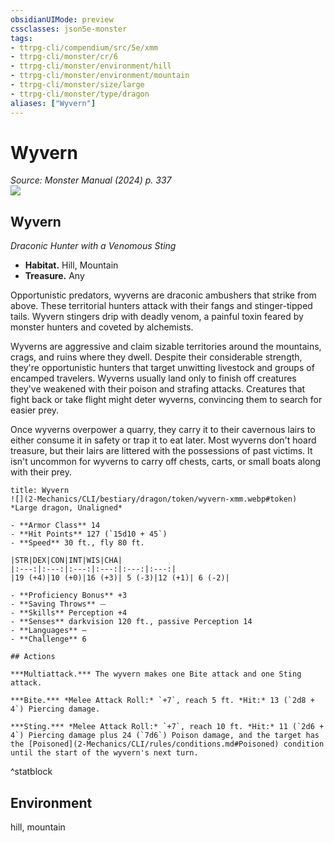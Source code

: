 ```yaml
---
obsidianUIMode: preview
cssclasses: json5e-monster
tags:
- ttrpg-cli/compendium/src/5e/xmm
- ttrpg-cli/monster/cr/6
- ttrpg-cli/monster/environment/hill
- ttrpg-cli/monster/environment/mountain
- ttrpg-cli/monster/size/large
- ttrpg-cli/monster/type/dragon
aliases: ["Wyvern"]
---
```

# Wyvern
*Source: Monster Manual (2024) p. 337*  
![](2-Mechanics/CLI/bestiary/dragon/img/wyvern.webp#right)

## Wyvern

*Draconic Hunter with a Venomous Sting*

- **Habitat.** Hill, Mountain  
- **Treasure.** Any  

Opportunistic predators, wyverns are draconic ambushers that strike from above. These territorial hunters attack with their fangs and stinger-tipped tails. Wyvern stingers drip with deadly venom, a painful toxin feared by monster hunters and coveted by alchemists.

Wyverns are aggressive and claim sizable territories around the mountains, crags, and ruins where they dwell. Despite their considerable strength, they're opportunistic hunters that target unwitting livestock and groups of encamped travelers. Wyverns usually land only to finish off creatures they've weakened with their poison and strafing attacks. Creatures that fight back or take flight might deter wyverns, convincing them to search for easier prey.

Once wyverns overpower a quarry, they carry it to their cavernous lairs to either consume it in safety or trap it to eat later. Most wyverns don't hoard treasure, but their lairs are littered with the possessions of past victims. It isn't uncommon for wyverns to carry off chests, carts, or small boats along with their prey.

```ad-statblock
title: Wyvern
![](2-Mechanics/CLI/bestiary/dragon/token/wyvern-xmm.webp#token)
*Large dragon, Unaligned*

- **Armor Class** 14 
- **Hit Points** 127 (`15d10 + 45`) 
- **Speed** 30 ft., fly 80 ft.

|STR|DEX|CON|INT|WIS|CHA|
|:---:|:---:|:---:|:---:|:---:|:---:|
|19 (+4)|10 (+0)|16 (+3)| 5 (-3)|12 (+1)| 6 (-2)|

- **Proficiency Bonus** +3
- **Saving Throws** ⏤
- **Skills** Perception +4
- **Senses** darkvision 120 ft., passive Perception 14
- **Languages** —
- **Challenge** 6

## Actions

***Multiattack.*** The wyvern makes one Bite attack and one Sting attack.

***Bite.*** *Melee Attack Roll:* `+7`, reach 5 ft. *Hit:* 13 (`2d8 + 4`) Piercing damage.

***Sting.*** *Melee Attack Roll:* `+7`, reach 10 ft. *Hit:* 11 (`2d6 + 4`) Piercing damage plus 24 (`7d6`) Poison damage, and the target has the [Poisoned](2-Mechanics/CLI/rules/conditions.md#Poisoned) condition until the start of the wyvern's next turn.
```
^statblock

## Environment

hill, mountain